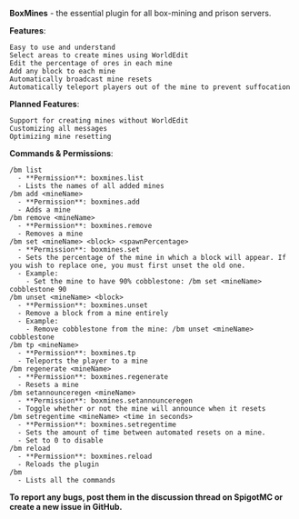 **BoxMines** - the essential plugin for all box-mining and prison servers.

**Features**:

    Easy to use and understand
    Select areas to create mines using WorldEdit
    Edit the percentage of ores in each mine
    Add any block to each mine
    Automatically broadcast mine resets
    Automatically teleport players out of the mine to prevent suffocation

**Planned Features**:

    Support for creating mines without WorldEdit
    Customizing all messages
    Optimizing mine resetting

**Commands & Permissions**:

    /bm list
      - **Permission**: boxmines.list
      - Lists the names of all added mines
    /bm add <mineName>
      - **Permission**: boxmines.add
      - Adds a mine
    /bm remove <mineName>
      - **Permission**: boxmines.remove
      - Removes a mine
    /bm set <mineName> <block> <spawnPercentage>
      - **Permission**: boxmines.set
      - Sets the percentage of the mine in which a block will appear. If you wish to replace one, you must first unset the old one.
      - Example:
        - Set the mine to have 90% cobblestone: /bm set <mineName> cobblestone 90
    /bm unset <mineName> <block>
      - **Permission**: boxmines.unset
      - Remove a block from a mine entirely
      - Example:
        - Remove cobblestone from the mine: /bm unset <mineName> cobblestone
    /bm tp <mineName>
      - **Permission**: boxmines.tp
      - Teleports the player to a mine
    /bm regenerate <mineName>
      - **Permission**: boxmines.regenerate
      - Resets a mine
    /bm setannounceregen <mineName>
      - **Permission**: boxmines.setannounceregen
      - Toggle whether or not the mine will announce when it resets
    /bm setregentime <mineName> <time in seconds>
      - **Permission**: boxmines.setregentime
      - Sets the amount of time between automated resets on a mine.
      - Set to 0 to disable
    /bm reload
      - **Permission**: boxmines.reload
      - Reloads the plugin
    /bm
      - Lists all the commands


**To report any bugs, post them in the discussion thread on SpigotMC or create a new issue in GitHub.**